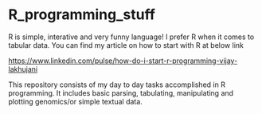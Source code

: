 # R_programming_stuff

R is simple, interative and very funny language! I prefer R when it comes to tabular data. You can find my article on how to start with R at below link

https://www.linkedin.com/pulse/how-do-i-start-r-programming-vijay-lakhujani

This repository consists of my day to day tasks accomplished in R programming. It includes basic parsing, tabulating, manipulating and plotting genomics/or simple textual data.
